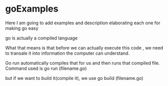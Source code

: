 # goExamples
Here I am going to add examples and description elaborating each one for making go easy

go is actually a compiled language

What that means is that before we can actually execute this code , we need to transale it into information the computer can understand.

Go run automatically compiles that for us and then runs that compiled file. 
Command used is go run (filename.go)

but if we want to build it(compile it), we use go build (filename.go)

